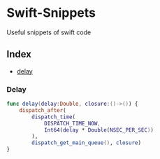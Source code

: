 # Swift-Snippets
Useful snippets of swift code

## Index
- [delay](#delay)

### Delay
```swift
func delay(delay:Double, closure:()->()) {
    dispatch_after(
        dispatch_time(
            DISPATCH_TIME_NOW,
            Int64(delay * Double(NSEC_PER_SEC))
        ),
        dispatch_get_main_queue(), closure)
}
```

